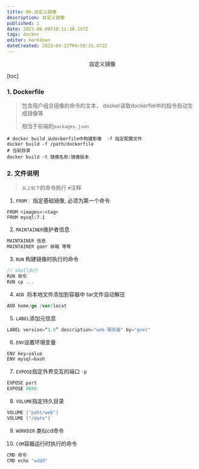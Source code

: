 ```yaml
---
title: 06.自定义镜像
description: 自定义镜像
published: 1
date: 2023-06-09T10:11:10.197Z
tags: docker
editor: markdown
dateCreated: 2023-04-22T04:59:31.472Z
---
```


<center>自定义镜像</center>



[toc]

### 1. Dockerfile

> 包含用户组合镜像的命令的文本， docker读取dockerfile中的指令自动生成镜像等
>
> 相当于前端的`packages.json`

```shell
# docker build 从dockerfile中构建影像  -f 指定配置文件
docker build -f /path/dockerfile
# 当前目录
docker build -t 镜像名称:镜像版本
```



### 2. 文件说明

> `从上到下`的命令执行  `#`注释

1. `FROM：` 指定基础镜像, 必须为第一个命令

```shell
FROM <images>:<tag>
FROM mysql:7.1
```

2. `MAINTAINER`维护者信息

```go
MAINTAINER 信息
MAINTAINER goer 邮箱 等等
```

3. `RUN` 构建镜像时执行的命令

```go
// shell执行
RUN 命令
RUN cp ...
```

4. `ADD `将本地文件添加到容器中 tar文件自动解压

```go
ADD home/go /var/locat
```

5. `LABEL`添加元信息

```go
LABEL version=“1.0” description="web 服务器" by="goer"
```

6. `ENV`设置环境变量

```go
ENV key=value
ENV mysql=bash
```

7. `EXPOSE`指定外界交互的端口 `-p`

```go
EXPOSE port 
EXPOSE 8080 
```

8. `VOLUME`指定持久目录

```go
VOLUME ["paht/web"]
VOLUME ["/date"]
```

9. `WORKDIR` 类似cd命令

9. `COM`容器运行时执行的命令

```go
CMD 命令
CMD echo "addd"
```

